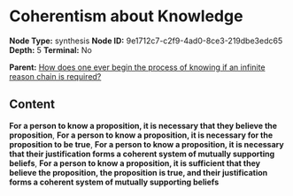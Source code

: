 # Coherentism about Knowledge

**Node Type:** synthesis
**Node ID:** 9e1712c7-c2f9-4ad0-8ce3-219dbe3edc65
**Depth:** 5
**Terminal:** No

**Parent:** [How does one ever begin the process of knowing if an infinite reason chain is required?](how-does-one-ever-begin-the-process-of-knowing-if-an-infinite-reason-chain-is-required-antithesis-f11ae8c1-2351-4e61-8df8-81c65e908362.md)

## Content

**For a person to know a proposition, it is necessary that they believe the proposition**, **For a person to know a proposition, it is necessary for the proposition to be true**, **For a person to know a proposition, it is necessary that their justification forms a coherent system of mutually supporting beliefs**, **For a person to know a proposition, it is sufficient that they believe the proposition, the proposition is true, and their justification forms a coherent system of mutually supporting beliefs**

